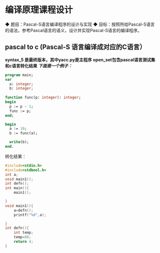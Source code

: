 # 编译原理课程设计
◆ 题目：Pascal-S语言编译程序的设计与实现
◆ 目标：按照所给Pascal-S语言的语法，参考Pascal语言的语义，设计并实现Pascal-S语言的编译程序。
## pascal to c (Pascal-S 语言编译成对应的C语言）
**syntax_5 是最终版本，其中yacc.py是主程序**
**open_set包含pascal语言测试集和c语言转化结果**
***下面是一个例子：***
```pascal
program main;
var
  a: integer;
  b: integer;
  
function func(p: integer): integer;
begin
  p := p - 1;
  func := p;
end;

begin
  a := 10;
  b := func(a);

  write(b);
end.
```
转化结果：
```C
#include<stdio.h>
#include<stdbool.h>
int a;
void main1();
int defn();
int main(){
	main1();

}
void main1(){
	a=defn();
	printf("%d",a);

}
int defn(){
	int temp;
	temp=88;
	return 4;
}
```
